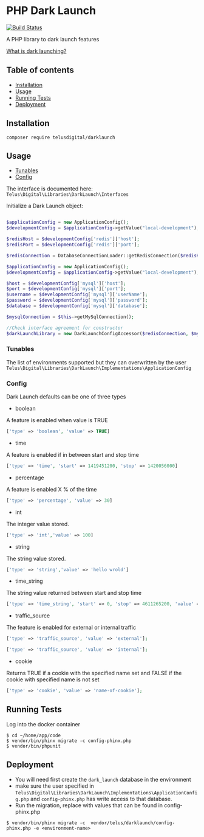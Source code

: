 # PHP Dark Launch

[![Build Status](https://travis-ci.org/telusdigital/php-dark-launch.svg?branch=master)](https://travis-ci.org/telusdigital/php-dark-launch)

A PHP library to dark launch features

[What is dark launching?](http://changelog.ca/log/2012/07/19/dark_launching_software_features)


## Table of contents

- [Installation](#installation)
- [Usage](#usage)
- [Running Tests](#running-tests)
- [Deployment](#deployment)

## <a href="installation"></a>Installation

```
composer require telusdigital/darklaunch
```

## <a href="usage"></a> Usage
- [Tunables](#tunables)
- [Config](#config)

The interface is documented here: `Telus\Digital\Libraries\DarkLaunch\Interfaces`

Initialize a Dark Launch object:

```php

$applicationConfig = new ApplicationConfig();
$developmentConfig = $applicationConfig->getValue("local-development");

$redisHost = $developmentConfig['redis']['host'];
$redisPort = $developmentConfig['redis']['port'];

$redisConnection = DatabaseConnectionLoader::getRedisConnection($redisHost, $redisPort);

$applicationConfig = new ApplicationConfig();
$developmentConfig = $applicationConfig->getValue("local-development");

$host = $developmentConfig['mysql']['host'];
$port = $developmentConfig['mysql']['port'];
$username = $developmentConfig['mysql']['userName'];
$password = $developmentConfig['mysql']['password'];
$database = $developmentConfig['mysql']['database'];

$mysqlConnection = $this->getMySqlConnection();

//Check interface agreement for constructor
$darkLaunchLibrary = new DarkLaunchConfigAccessor($redisConnection, $mysqlConnection);
```

### <a href="tunables"></a> Tunables

The list of environments supported but they can overwritten by the user
`Telus\Digital\Libraries\DarkLaunch\Implementations\ApplicationConfig`


### <a href="config"></a> Config

Dark Launch defaults can be one of three types

* boolean

A feature is enabled when value is TRUE
```php
['type' => 'boolean', 'value' => TRUE]
```

* time

A feature is enabled if in between start and stop time
```php
['type' => 'time', 'start' => 1419451200, 'stop' => 1420056000]
```

* percentage

A feature is enabled X % of the time
```php
['type' => 'percentage', 'value' => 30]
```

* int

The integer value stored.
```php
['type' => 'int','value' => 100]
```

* string

The string value stored.
```php
['type' => 'string','value' => 'hello wrold']
```

* time_string

The string value returned between start and stop time
```php
['type' => 'time_string', 'start' => 0, 'stop' => 4611265200, 'value' => 'hello world']
```

* traffic_source

The feature is enabled for external or internal traffic
```php
['type' => 'traffic_source', 'value' => 'external'];
```
```php
['type' => 'traffic_source', 'value' => 'internal'];
```

* cookie

Returns TRUE if a cookie with the specified name set and FALSE if the cookie with specified name is not set
```php
['type' => 'cookie', 'value' => 'name-of-cookie'];
```

## <a href="running-tests"></a> Running Tests

Log into the docker container

```
$ cd ~/home/app/code
$ vendor/bin/phinx migrate -c config-phinx.php
$ vendor/bin/phpunit
```

## <a href="deployment"></a> Deployment

* You will need first create the `dark_launch` database in the environment 
* make sure the user specified in `Telus\Digital\Libraries\DarkLaunch\Implementations\ApplicationConfig.php` and `config-phinx.php` has write access to that database. 
* Run the migration, replace <environment-name> with values that can be found in config-phinx.php
```
$ vendor/bin/phinx migrate -c  vendor/telus/darklaunch/config-phinx.php -e <environment-name>
```